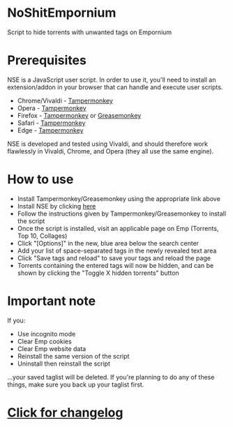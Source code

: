 # NoShitEmpornium
Script to hide torrents with unwanted tags on Empornium

# Prerequisites
NSE is a JavaScript user script. In order to use it, you'll need to install an extension/addon in your browser that can handle and execute user scripts.

* Chrome/Vivaldi - [Tampermonkey](https://chrome.google.com/webstore/detail/tampermonkey/dhdgffkkebhmkfjojejmpbldmpobfkfo?hl=en)
* Opera - [Tampermonkey](https://addons.opera.com/en/extensions/details/tampermonkey-beta/)
* Firefox - [Tampermonkey](https://addons.mozilla.org/en-US/firefox/addon/tampermonkey/) or [Greasemonkey](https://addons.mozilla.org/en-US/firefox/addon/greasemonkey/)
* Safari - [Tampermonkey](https://tampermonkey.net/?browser=safari)
* Edge - [Tampermonkey](https://tampermonkey.net/?browser=edge)

NSE is developed and tested using Vivaldi, and should therefore work flawlessly in Vivaldi, Chrome, and Opera (they all use the same engine).

# How to use
* Install Tampermonkey/Greasemonkey using the appropriate link above
* Install NSE by clicking [here](https://github.com/ceodoe/noshitempornium/raw/master/NoShitEmpornium.user.js)
* Follow the instructions given by Tampermonkey/Greasemonkey to install the script
* Once the script is installed, visit an applicable page on Emp (Torrents, Top 10, Collages)
* Click "[Options]" in the new, blue area below the search center
* Add your list of space-separated tags in the newly revealed text area
* Click "Save tags and reload" to save your tags and reload the page
* Torrents containing the entered tags will now be hidden, and can be shown by clicking the "Toggle X hidden torrents" button

# Important note
If you:

* Use incognito mode
* Clear Emp cookies
* Clear Emp website data
* Reinstall the same version of the script
* Uninstall then reinstall the script

...your saved taglist will be deleted. If you're planning to do any of these things, make sure you back up your taglist first.

# [Click for changelog](https://github.com/ceodoe/noshitempornium/blob/master/CHANGELOG.md)
